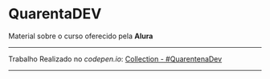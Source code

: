 # QuarentaDEV

Material sobre o curso oferecido pela **Alura**

---

Trabalho Realizado no *codepen.io*: 
[Collection - #QuarentenaDev](https://codepen.io/collection/DbYyZJ)

---
